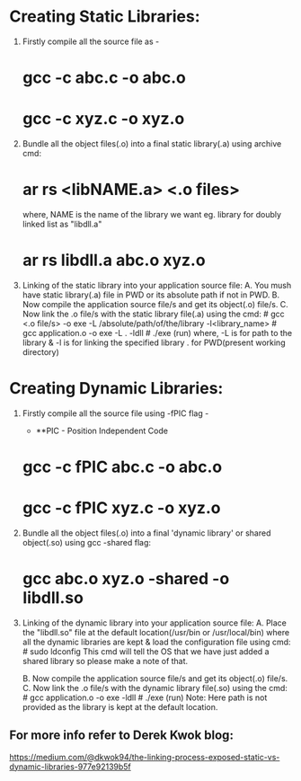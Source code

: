 # Creating Static Libraries:

1. Firstly compile all the source file as -
	# gcc -c abc.c -o abc.o
	# gcc -c xyz.c -o xyz.o

2. Bundle all the object files(.o) into a final static library(.a) using archive cmd:
   	# ar rs <libNAME.a> <.o files> 
   	where, NAME is the name of the library we want eg. library for doubly linked list as "libdll.a"
	# ar rs libdll.a abc.o xyz.o

3. Linking of the static library into your application source file:
	A. You mush have static library(.a) file in PWD or its absolute path if not in PWD.
	B. Now compile the application source file/s and get its object(.o) file/s.
	C. Now link the .o file/s with the static library file(.a) using the cmd:
		# gcc <.o file/s> -o exe -L /absolute/path/of/the/library -l<library_name>
		# gcc application.o -o exe -L . -ldll
		# ./exe (run)
		where, -L is for path to the library &
		       -l is for linking the specified library
		        . for PWD(present working directory)



# Creating Dynamic Libraries:

1. Firstly compile all the source file using -fPIC flag -
   * **PIC - Position Independent Code
	# gcc -c fPIC abc.c -o abc.o
	# gcc -c fPIC xyz.c -o xyz.o

2. Bundle all the object files(.o) into a final 'dynamic library' or shared object(.so) using gcc -shared flag:
   	# gcc abc.o xyz.o -shared -o libdll.so

3. Linking of the dynamic library into your application source file:
	A. Place the "libdll.so" file at the default location(/usr/bin or /usr/local/bin) where all the dynamic libraries are kept & load the configuration file using cmd:
		# sudo ldconfig
		This cmd will tell the OS that we have just added a shared library so please make a note of that.
		
	B. Now compile the application source file/s and get its object(.o) file/s.
	C. Now link the .o file/s with the dynamic library file(.so) using the cmd:
		# gcc application.o -o exe -ldll
		# ./exe (run)
		Note: Here path is not provided as the library is kept at the default location.





## For more info refer to Derek Kwok blog:
https://medium.com/@dkwok94/the-linking-process-exposed-static-vs-dynamic-libraries-977e92139b5f


